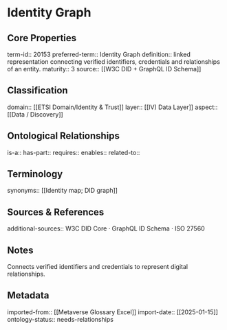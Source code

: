 # Identity Graph

## Core Properties
term-id:: 20153
preferred-term:: Identity Graph
definition:: linked representation connecting verified identifiers, credentials and relationships of an entity.
maturity:: 3
source:: [[W3C DID + GraphQL ID Schema]]

## Classification
domain:: [[ETSI Domain/Identity & Trust]]
layer:: [[IV) Data Layer]]
aspect:: [[Data / Discovery]]

## Ontological Relationships
is-a:: 
has-part:: 
requires:: 
enables:: 
related-to:: 

## Terminology
synonyms:: [[Identity map; DID graph]]

## Sources & References
additional-sources:: W3C DID Core · GraphQL ID Schema · ISO 27560

## Notes
Connects verified identifiers and credentials to represent digital relationships.

## Metadata
imported-from:: [[Metaverse Glossary Excel]]
import-date:: [[2025-01-15]]
ontology-status:: needs-relationships